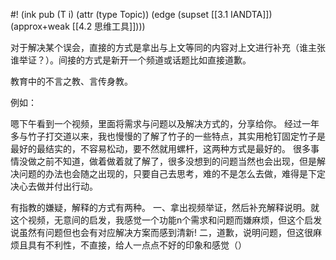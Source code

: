 #! (ink pub (T i) (attr (type Topic)) (edge (supset [[3.1 IANDTA]]) (approx+weak [[4.2 思维工具]])))

对于解决某个误会，直接的方式是拿出与上文等同的内容对上文进行补充（谁主张谁举证？）。间接的方式是新开一个频道或话题比如直接道歉。

教育中的不言之教、言传身教。

例如：

嗯下午看到一个视频，里面将需求与问题以及解决方式的，分享给你。
经过一年多与竹子打交道以来，我也慢慢的了解了竹子的一些特点，其实用枪钉固定竹子是最好的最结实的，不容易松动，要不然就用螺杆，这两种方式是最好的。  很多事情没做之前不知道，做着做着就了解了，很多没想到的问题当然也会出现，但是解决问题的办法也会随之出现的，只要自己去思考，难的不是怎么去做，难得是下定决心去做并付出行动。

有指教的嫌疑，解释的方式有两种。
一、拿出视频举证，然后补充解释说明。就这个视频，无意间的启发，我感觉一个功能n个需求和问题而嫌麻烦，但这个启发说虽然有问题但也会有对应解决方案而感到清新!
二，道歉，说明问题，但这很麻烦且具有不利性，不直接，给人一点点不好的印象和感觉（）